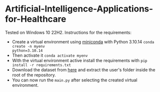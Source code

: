 # Artificial-Intelligence-Applications-for-Healthcare
Tested on Windows 10 22H2. Instructions for the requirements:

- Create a virtual environment using <a href="https://docs.anaconda.com/free/miniconda/index.html"> miniconda</a> with Python 3.10.14 <code>conda create -n myenv python=3.10.14</code>
- Then activate it <code>conda activate myenv</code>
- With the virtual environment active install the requirements with <code>pip install -r requirements.txt</code>
- Download the dataset from <a href="https://physionet.org/files/mmash/1.0.0/MMASH.zip?download">here</a> and extract the user's folder inside the root of the repository.
- You can now run the <code>main.py</code> after selecting the created virtual environment.
